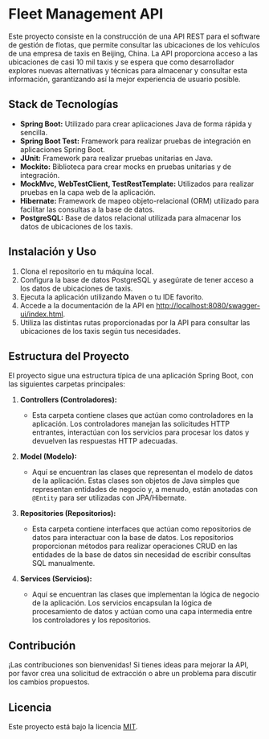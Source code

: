 # Fleet Management API



Este proyecto consiste en la construcción de una API REST para el software de gestión de flotas, que permite consultar las ubicaciones de los vehículos de una empresa de taxis en Beijing, China. La API proporciona acceso a las ubicaciones de casi 10 mil taxis y se espera que como desarrollador explores nuevas alternativas y técnicas para almacenar y consultar esta información, garantizando así la mejor experiencia de usuario posible.

## Stack de Tecnologías

- **Spring Boot:** Utilizado para crear aplicaciones Java de forma rápida y sencilla.
- **Spring Boot Test:** Framework para realizar pruebas de integración en aplicaciones Spring Boot.
- **JUnit:** Framework para realizar pruebas unitarias en Java.
- **Mockito:** Biblioteca para crear mocks en pruebas unitarias y de integración.
- **MockMvc, WebTestClient, TestRestTemplate:** Utilizados para realizar pruebas en la capa web de la aplicación.
- **Hibernate:** Framework de mapeo objeto-relacional (ORM) utilizado para facilitar las consultas a la base de datos.
- **PostgreSQL:** Base de datos relacional utilizada para almacenar los datos de ubicaciones de los taxis.

## Instalación y Uso

1. Clona el repositorio en tu máquina local.
2. Configura la base de datos PostgreSQL y asegúrate de tener acceso a los datos de ubicaciones de taxis.
3. Ejecuta la aplicación utilizando Maven o tu IDE favorito.
4. Accede a la documentación de la API en [http://localhost:8080/swagger-ui/index.html](http://localhost:8080/swagger-ui/index.html).
5. Utiliza las distintas rutas proporcionadas por la API para consultar las ubicaciones de los taxis según tus necesidades.

## Estructura del Proyecto

El proyecto sigue una estructura típica de una aplicación Spring Boot, con las siguientes carpetas principales:

1. **Controllers (Controladores):**
    - Esta carpeta contiene clases que actúan como controladores en la aplicación. Los controladores manejan las solicitudes HTTP entrantes, interactúan con los servicios para procesar los datos y devuelven las respuestas HTTP adecuadas.

2. **Model (Modelo):**
    - Aquí se encuentran las clases que representan el modelo de datos de la aplicación. Estas clases son objetos de Java simples que representan entidades de negocio y, a menudo, están anotadas con `@Entity` para ser utilizadas con JPA/Hibernate.

3. **Repositories (Repositorios):**
    - Esta carpeta contiene interfaces que actúan como repositorios de datos para interactuar con la base de datos. Los repositorios proporcionan métodos para realizar operaciones CRUD en las entidades de la base de datos sin necesidad de escribir consultas SQL manualmente.

4. **Services (Servicios):**
    - Aquí se encuentran las clases que implementan la lógica de negocio de la aplicación. Los servicios encapsulan la lógica de procesamiento de datos y actúan como una capa intermedia entre los controladores y los repositorios.
## Contribución

¡Las contribuciones son bienvenidas! Si tienes ideas para mejorar la API, por favor crea una solicitud de extracción o abre un problema para discutir los cambios propuestos.

## Licencia

Este proyecto está bajo la licencia [MIT](https://opensource.org/licenses/MIT).